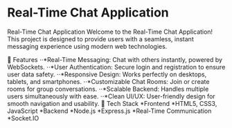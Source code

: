 # Real-Time Chat Application
Real-Time Chat Application
Welcome to the Real-Time Chat Application! This project is designed to provide users with a seamless, instant messaging experience using modern web technologies.

📌 Features
⋅⋅*Real-Time Messaging: Chat with others instantly, powered by WebSockets.
⋅⋅*User Authentication: Secure login and registration to ensure user data safety.
⋅⋅*Responsive Design: Works perfectly on desktops, tablets, and smartphones.
⋅⋅*Customizable Chat Rooms: Join or create rooms for group conversations.
⋅⋅*Scalable Backend: Handles multiple users simultaneously with ease.
⋅⋅*Clean UI/UX: User-friendly design for smooth navigation and usability.
🚀 Tech Stack
*Frontend
*HTML5, CSS3, JavaScript
*Backend
*Node.js
*Express.js
*Real-Time Communication
*Socket.IO
